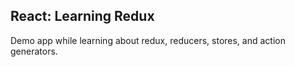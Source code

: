 React: Learning Redux
----------------------------------
Demo app while learning about redux, reducers, stores, and action generators.
